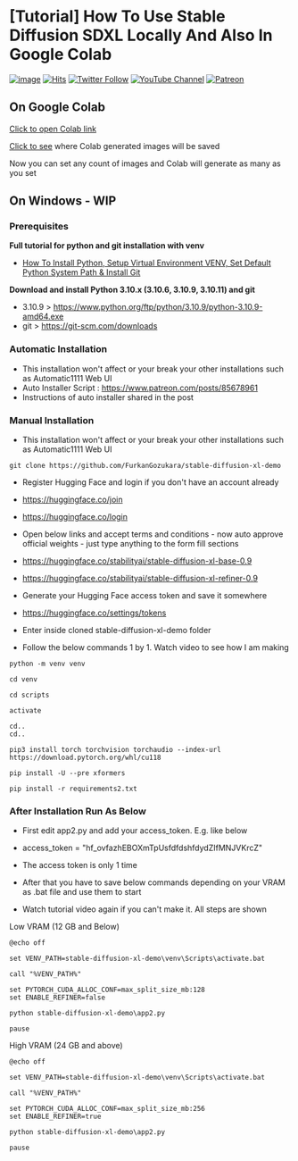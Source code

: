# [Tutorial] How To Use Stable Diffusion SDXL Locally And Also In Google Colab

[![image](https://img.shields.io/discord/772774097734074388?label=Discord&logo=discord)](https://discord.com/servers/software-engineering-courses-secourses-772774097734074388) [![Hits](https://hits.seeyoufarm.com/api/count/incr/badge.svg?url=https%3A%2F%2Fgithub.com%2FFurkanGozukara%2FStable-Diffusion%2Fedit%2Fmain%2FTutorials%2FHow-To-Use-Stable-Diffusion-SDXL-Locally-And-Also-In-Google-Colab.md&count_bg=%2379C83D&title_bg=%239E0F0F&icon=apachespark.svg&icon_color=%23E7E7E7&title=views&edge_flat=false)](https://hits.seeyoufarm.com) [![Twitter Follow](https://img.shields.io/twitter/follow/GozukaraFurkan?label=Follow&style=social)](https://twitter.com/GozukaraFurkan) [![YouTube Channel](https://img.shields.io/badge/YouTube-Channel-red?style=for-the-badge&logo=youtube)](https://www.youtube.com/SECourses) [![Patreon](https://img.shields.io/badge/Patreon-Support%20Me-f96854?style=for-the-badge&logo=patreon)](https://www.patreon.com/SECourses)

## On Google Colab

[Click to open Colab link](https://colab.research.google.com/github/FurkanGozukara/Stable-Diffusion/blob/main/ColabNotebooks/Stable_Diffusion_SDXL_on_Google_Colab.ipynb)

[Click to see](https://cdn-uploads.huggingface.co/production/uploads/6345bd89fe134dfd7a0dba40/hw2qvicrNubXWyiMNzxBm.png) where Colab generated images will be saved

Now you can set any count of images and Colab will generate as many as you set

## On Windows - WIP

### Prerequisites

**Full tutorial for python and git installation with venv**
* [How To Install Python, Setup Virtual Environment VENV, Set Default Python System Path & Install Git](https://youtu.be/B5U7LJOvH6g)

**Download and install Python 3.10.x (3.10.6, 3.10.9, 3.10.11) and git**
* 3.10.9 > https://www.python.org/ftp/python/3.10.9/python-3.10.9-amd64.exe
* git > https://git-scm.com/downloads

### Automatic Installation

* This installation won't affect or your break your other installations such as Automatic1111 Web UI
* Auto Installer Script : https://www.patreon.com/posts/85678961
* Instructions of auto installer shared in the post

### Manual Installation

* This installation won't affect or your break your other installations such as Automatic1111 Web UI

```
git clone https://github.com/FurkanGozukara/stable-diffusion-xl-demo
```

* Register Hugging Face and login if you don't have an account already
* https://huggingface.co/join
* https://huggingface.co/login

* Open below links and accept terms and conditions - now auto approve official weights - just type anything to the form fill sections
* https://huggingface.co/stabilityai/stable-diffusion-xl-base-0.9
* https://huggingface.co/stabilityai/stable-diffusion-xl-refiner-0.9

* Generate your Hugging Face access token and save it somewhere
* https://huggingface.co/settings/tokens

* Enter inside cloned stable-diffusion-xl-demo folder
* Follow the below commands 1 by 1. Watch video to see how I am making
```
python -m venv venv
```

```
cd venv
```

```
cd scripts
```

```
activate
```

```
cd..
cd..
```

```
pip3 install torch torchvision torchaudio --index-url https://download.pytorch.org/whl/cu118
```

```
pip install -U --pre xformers
```

```
pip install -r requirements2.txt
```

### After Installation Run As Below

* First edit app2.py and add your access_token. E.g. like below
* access_token = "hf_ovfazhEBOXmTpUsfdfdshfdydZIfMNJVKrcZ"

* The access token is only 1 time
* After that you have to save below commands depending on your VRAM as .bat file and use them to start
* Watch tutorial video again if you can't make it. All steps are shown
  

Low VRAM (12 GB and Below)
```
@echo off

set VENV_PATH=stable-diffusion-xl-demo\venv\Scripts\activate.bat

call "%VENV_PATH%"

set PYTORCH_CUDA_ALLOC_CONF=max_split_size_mb:128
set ENABLE_REFINER=false

python stable-diffusion-xl-demo\app2.py

pause
```

High VRAM (24 GB and above)
```
@echo off

set VENV_PATH=stable-diffusion-xl-demo\venv\Scripts\activate.bat

call "%VENV_PATH%"

set PYTORCH_CUDA_ALLOC_CONF=max_split_size_mb:256
set ENABLE_REFINER=true

python stable-diffusion-xl-demo\app2.py

pause
```
